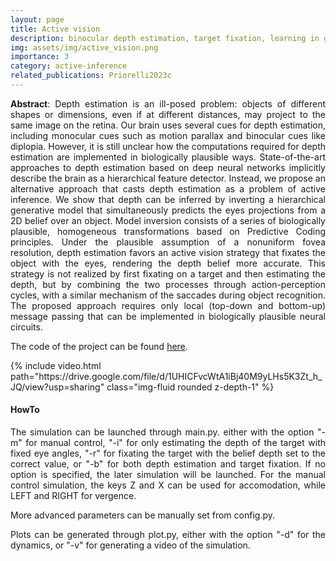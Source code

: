 ```yaml
---
layout: page
title: Active vision
description: binocular depth estimation, target fixation, learning in goal-directed behavior
img: assets/img/active_vision.png
importance: 3
category: active-inference
related_publications: Priorelli2023c
---
```


<p align="justify"><b>Abstract</b>: Depth estimation is an ill-posed problem: objects of different shapes or dimensions, even if at different distances, may project to the same image on the retina. Our brain uses several cues for depth estimation, including monocular cues such as motion parallax and binocular cues like diplopia. However, it is still unclear how the computations required for depth estimation are implemented in biologically plausible ways. State-of-the-art approaches to depth estimation based on deep neural networks implicitly describe the brain as a hierarchical feature detector. Instead, we propose an alternative approach that casts depth estimation as a problem of active inference. We show that depth can be inferred by inverting a hierarchical generative model that simultaneously predicts the eyes projections from a 2D belief over an object. Model inversion consists of a series of biologically plausible, homogeneous transformations based on Predictive Coding principles. Under the plausible assumption of a nonuniform fovea resolution, depth estimation favors an active vision strategy that fixates the object with the eyes, rendering the depth belief more accurate. This strategy is not realized by first fixating on a target and then estimating the depth, but by combining the two processes through action-perception cycles, with a similar mechanism of the saccades during object recognition. The proposed approach requires only local (top-down and bottom-up) message passing that can be implemented in biologically plausible neural circuits.
</p>

The code of the project can be found <a href="https://github.com/priorelli/active-vision">here</a>.

<div class="row mt-3">
    {% include video.html path="https://drive.google.com/file/d/1UHICFvcWtA1iBj40M9yLHs5K3Zt_h_JQ/view?usp=sharing" class="img-fluid rounded z-depth-1" %}
</div>
<div class="caption">
</div>

#### HowTo

<p align="justify">The simulation can be launched through main.py. either with the option "-m" for manual control, "-i" for only estimating the depth of the target with fixed eye angles, "-r" for fixating the target with the belief depth set to the correct value, or "-b" for both depth estimation and target fixation. If no option is specified, the later simulation will be launched. For the manual control simulation, the keys Z and X can be used for accomodation, while LEFT and RIGHT for vergence.
</p>

<p align="justify">More advanced parameters can be manually set from config.py.
</p>

<p align="justify">Plots can be generated through plot.py, either with the option "-d" for the dynamics, or "-v" for generating a video of the simulation.
</p>
